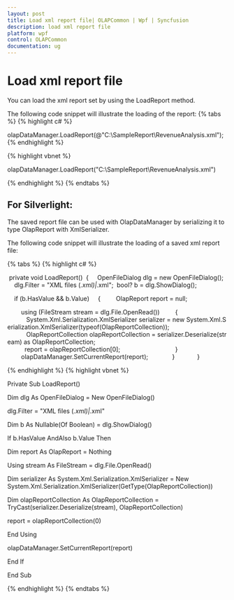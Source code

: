 ```yaml
---
layout: post
title: Load xml report file| OLAPCommon | Wpf | Syncfusion
description: load xml report file
platform: wpf
control: OLAPCommon
documentation: ug
---
```


# Load xml report file

You can load the xml report set by using the LoadReport method.

The following code snippet will illustrate the loading of the report:
{% tabs %}
{% highlight c# %}



olapDataManager.LoadReport(@"C:\SampleReport\RevenueAnalysis.xml");
{% endhighlight  %}


{% highlight vbnet %}



olapDataManager.LoadReport("C:\SampleReport\RevenueAnalysis.xml")

{% endhighlight  %}
{% endtabs %}

## For Silverlight:



The saved report file can be used with OlapDataManager by serializing it to type OlapReport with XmlSerializer.

The following code snippet will illustrate the loading of a saved xml report file:

{% tabs %}
{% highlight c# %}



 private void LoadReport()
 {
    OpenFileDialog dlg = new OpenFileDialog();
    dlg.Filter = "XML files (*.xml)|*.xml";
 bool? b = dlg.ShowDialog();

    if (b.HasValue && b.Value)
    {
        OlapReport report = null;

        using (FileStream stream = dlg.File.OpenRead())
        {
           System.Xml.Serialization.XmlSerializer serializer = new System.Xml.Serialization.XmlSerializer(typeof(OlapReportCollection));
           OlapReportCollection olapReportCollection = serializer.Deserialize(stream) as OlapReportCollection;
          report = olapReportCollection[0];                       
        }
        olapDataManager.SetCurrentReport(report);         
    }            
}


{% endhighlight  %}
{% highlight vbnet %}



Private Sub LoadReport()

Dim dlg As OpenFileDialog = New OpenFileDialog()

dlg.Filter = "XML files (*.xml)|*.xml"

Dim b As Nullable(Of Boolean) = dlg.ShowDialog()



If b.HasValue AndAlso b.Value Then

Dim report As OlapReport = Nothing



Using stream As FileStream = dlg.File.OpenRead()

Dim serializer As System.Xml.Serialization.XmlSerializer = New System.Xml.Serialization.XmlSerializer(GetType(OlapReportCollection))

Dim olapReportCollection As OlapReportCollection = TryCast(serializer.Deserialize(stream), OlapReportCollection)

report = olapReportCollection(0)

End Using

olapDataManager.SetCurrentReport(report)

End If

 End Sub

{% endhighlight  %}
{% endtabs %}
